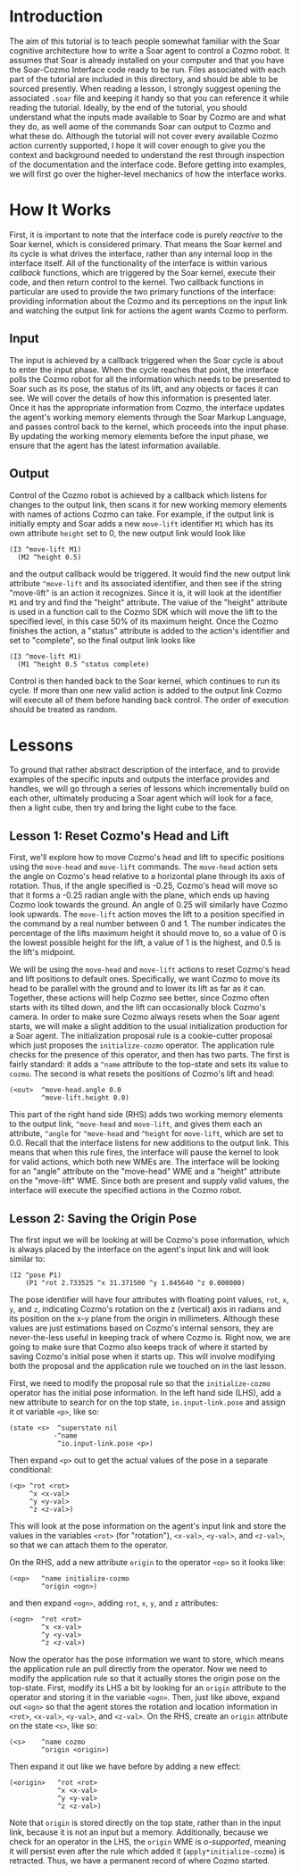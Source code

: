 # Introduction

The aim of this tutorial is to teach people somewhat familiar with the Soar cognitive architecture how to write a Soar agent to control a Cozmo robot. It assumes that Soar is already installed on your computer and that you have the Soar-Cozmo Interface code ready to be run. Files associated with each part of the tutorial are included in this directory, and should be able to be sourced presently. When reading a lesson, I strongly suggest opening the associated `.soar` file and keeping it handy so that you can reference it while reading the tutorial. Ideally, by the end of the tutorial, you should understand what the inputs made available to Soar by Cozmo are and what they do, as well aome of the commands Soar can output to Cozmo and what these do. Although the tutorial will not cover every available Cozmo action currently supported, I hope it will cover enough to give you the context and background needed to understand the rest through inspection of the documentation and the interface code. Before getting into examples, we will first go over the higher-level mechanics of how the interface works.

# How It Works

First, it is important to note that the interface code is purely *reactive* to the Soar kernel, which is considered primary. That means the Soar kernel and its cycle is what drives the interface, rather than any internal loop in the interface itself. All of the functionality of the interface is within various *callback* functions, which are triggered by the Soar kernel, execute their code, and then return control to the kernel. Two callback functions in particular are used to provide the two primary functions of the interface: providing information about the Cozmo and its perceptions on the input link and watching the output link for actions the agent wants Cozmo to perform.

## Input

The input is achieved by a callback triggered when the Soar cycle is about to enter the input phase. When the cycle reaches that point, the interface polls the Cozmo robot for all the information which needs to be presented to Soar such as its pose, the status of its lift, and any objects or faces it can see. We will cover the details of how this information is presented later. Once it has the appropriate information from Cozmo, the interface updates the agent's working memory elements through the Soar Markup Language, and passes control back to the kernel, which proceeds into the input phase. By updating the working memory elements before the input phase, we ensure that the agent has the latest information available.

## Output

Control of the Cozmo robot is achieved by a callback which listens for changes to the output link, then scans it for new working memory elements with names of actions Cozmo can take. For example, if the output link is initially empty and Soar adds a new `move-lift` identifier `M1` which has its own attribute `height` set to 0, the new output link would look like 

```
(I3 ^move-lift M1)
  (M2 ^height 0.5)
```

and the output callback would be triggered. It would find the new output link attribute `^move-lift` and its associated identifier, and then see if the string "move-lift" is an action it recognizes. Since it is, it will look at the identifier `M1` and try and find the "height" attribute. The value of the "height" attribute is used in a function call to the Cozmo SDK which will move the lift to the specified level, in this case 50% of its maximum height. Once the Cozmo finishes the action, a "status" attribute is added to the action's identifier and set to "complete", so the final output link looks like

```
(I3 ^move-lift M1)
  (M1 ^height 0.5 ^status complete)
```

Control is then handed back to the Soar kernel, which continues to run its cycle. If more than one new valid action is added to the output link Cozmo will execute all of them before handing back control. The order of execution should be treated as random.

# Lessons

To ground that rather abstract description of the interface, and to provide examples of the specific inputs and outputs the interface provides and handles, we will go through a series of lessons which incrementally build on each other, ultimately producing a Soar agent which will look for a face, then a light cube, then try and bring the light cube to the face.

## Lesson 1: Reset Cozmo's Head and Lift

First, we'll explore how to move Cozmo's head and lift to specific positions using the `move-head` and `move-lift` commands. The `move-head` action sets the angle on Cozmo's head relative to a horizontal plane through its axis of rotation. Thus, if the angle specified is -0.25, Cozmo's head will move so that it forms a -0.25 radian angle with the plane, which ends up having Cozmo look towards the ground. An angle of 0.25 will similarly have Cozmo look upwards. The `move-lift` action moves the lift to a position specified in the command by a real number between 0 and 1. The number indicates the percentage of the lifts maximum height it should move to, so a value of 0 is the lowest possible height for the lift, a value of 1 is the highest, and 0.5 is the lift's midpoint.

We will be using the `move-head` and `move-lift` actions to reset Cozmo's head and lift positions to default ones. Specifically, we want Cozmo to move its head to be parallel with the ground and to lower its lift as far as it can. Together, these actions will help Cozmo see better, since Cozmo often starts with its tilted down, and the lift can occasionally block Cozmo's camera. In order to make sure Cozmo always resets when the Soar agent starts, we will make a slight addition to the usual initialization production for a Soar agent. The initialization proposal rule is a cookie-cutter proposal which just proposes the `initialize-cozmo` operator. The application rule checks for the presence of this operator, and then has two parts. The first is fairly standard: it adds a `^name` attribute to the top-state and sets its value to `cozmo`. The second is what resets the positions of Cozmo's lift and head:

```
(<out>  ^move-head.angle 0.0
        ^move-lift.height 0.0)
```

This part of the right hand side (RHS) adds two working memory elements to the output link, `^move-head` and `move-lift`, and gives them each an attribute, `^angle` for `^move-head` and `^height` for `move-lift`, which are set to 0.0. Recall that the interface listens for new additions to the output link. This means that when this rule fires, the interface will pause the kernel to look for valid actions, which both new WMEs are. The interface will be looking for an "angle" attribute on the "move-head" WME and a "height" attribute on the "move-lift" WME. Since both are present and supply valid values, the interface will execute the specified actions in the Cozmo robot.

## Lesson 2: Saving the Origin Pose

The first input we will be looking at will be Cozmo's pose information, which is always placed by the interface on the agent's input link and will look similar to:

```
(I2 ^pose P1)
    (P1 ^rot 2.733525 ^x 31.371500 ^y 1.045640 ^z 0.000000)
```

The pose identifier will have four attributes with floating point values, `rot`, `x`, `y`, and `z`, indicating Cozmo's rotation on the z (vertical) axis in radians and its position on the x-y plane from the origin in millimeters. Although these values are just estimations based on Cozmo's internal sensors, they are never-the-less useful in keeping track of where Cozmo is. Right now, we are going to make sure that Cozmo also keeps track of where it started by saving Cozmo's initial pose when it starts up. This will involve modifying both the proposal and the application rule we touched on in the last lesson.

First, we need to modify the proposal rule so that the `initialize-cozmo` operator has the initial pose information. In the left hand side (LHS), add a new attribute to search for on the top state, `io.input-link.pose` and assign it ot variable `<p>`, like so:
```
(state <s>  ^superstate nil
           -^name
            ^io.input-link.pose <p>)
```
Then expand `<p>` out to get the actual values of the pose in a separate conditional:
```
(<p> ^rot <rot>
     ^x <x-val>
     ^y <y-val>
     ^z <z-val>)
```
This will look at the pose information on the agent's input link and store the values in the variables `<rot>` (for "rotation"), `<x-val>`, `<y-val>`, and `<z-val>`, so that we can attach them to the operator.

On the RHS, add a new attribute `origin` to the operator `<op>` so it looks like:
```
(<op>   ^name initialize-cozmo
        ^origin <ogn>)
```
and then expand `<ogn>`, adding `rot`, `x`, `y`, and `z` attributes:
```
(<ogn>  ^rot <rot>
        ^x <x-val>
        ^y <y-val>
        ^z <z-val>)
```

Now the operator has the pose information we want to store, which means the application rule an pull directly from the operator. Now we need to modify the application rule so that it actually stores the origin pose on the top-state. First, modify its LHS a bit by looking for an `origin` attribute to the operator and storing it in the variable `<ogn>`. Then, just like above, expand out `<ogn>` so that the agent stores the rotation and location information in `<rot>`, `<x-val>`, `<y-val>`, and `<z-val>`. On the RHS, create an `origin` attribute on the state `<s>`, like so:
```
(<s>    ^name cozmo
        ^origin <origin>)
```
Then expand it out like we have before by adding a new effect:
```
(<origin>   ^rot <rot>
            ^x <x-val>
            ^y <y-val>
            ^z <z-val>)
```
Note that `origin` is stored directly on the top state, rather than in the input link, because it is not an input but a memory. Additionally, because we check for an operator in the LHS, the `origin` WME is  *o-supported*, meaning it will persist even after the rule which added it (`apply*initialize-cozmo`) is retracted. Thus, we have a permanent record of where Cozmo started.